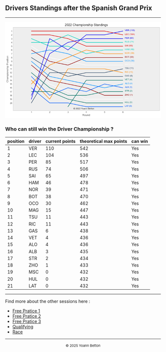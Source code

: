 ## Drivers Standings after the Spanish Grand Prix

---

<img src="/output/2022-05-22_Spanish_Grand_Prix/drivers_standings_championship_white.png?raw=true"/>

### Who can still win the Driver Championship ?

| position | driver | current points | theoretical max points | can win |
| -------- | ------ | -------------- | ---------------------- | ------- |
| 1        | VER    | 110            | 542                    | Yes     |
| 2        | LEC    | 104            | 536                    | Yes     |
| 3        | PER    | 85             | 517                    | Yes     |
| 4        | RUS    | 74             | 506                    | Yes     |
| 5        | SAI    | 65             | 497                    | Yes     |
| 6        | HAM    | 46             | 478                    | Yes     |
| 7        | NOR    | 39             | 471                    | Yes     |
| 8        | BOT    | 38             | 470                    | Yes     |
| 9        | OCO    | 30             | 462                    | Yes     |
| 10       | MAG    | 15             | 447                    | Yes     |
| 11       | TSU    | 11             | 443                    | Yes     |
| 12       | RIC    | 11             | 443                    | Yes     |
| 13       | GAS    | 6              | 438                    | Yes     |
| 14       | VET    | 4              | 436                    | Yes     |
| 15       | ALO    | 4              | 436                    | Yes     |
| 16       | ALB    | 3              | 435                    | Yes     |
| 17       | STR    | 2              | 434                    | Yes     |
| 18       | ZHO    | 1              | 433                    | Yes     |
| 19       | MSC    | 0              | 432                    | Yes     |
| 20       | HUL    | 0              | 432                    | Yes     |
| 21       | LAT    | 0              | 432                    | Yes     |

--- 

Find more about the other sessions here :
  - [Free Pratice 1](/page/FP1/2022-05-22_Spanish_Grand_Prix)  
  - [Free Pratice 2](/page/FP2/2022-05-22_Spanish_Grand_Prix) 
  - [Free Pratice 3](/page/FP3/2022-05-22_Spanish_Grand_Prix)
  - [Qualifying](/page/Qualifying/2022-05-22_Spanish_Grand_Prix) 
  - [Race](/page/Race/2022-05-22_Spanish_Grand_Prix)

---

<div style="text-align: center">
  <p style="font-size:11px">&copy; 2025 Yoann Betton</p>
</div>

<!-- ---

<p style="font-size:11px">Page generated from <a href="https://github.com/yoannbtn/yoannbtn.github.io">github.com/yoannbtn</a>.</p> -->